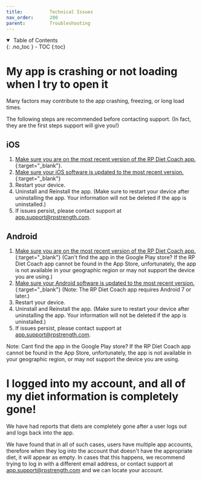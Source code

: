 ```yaml
---
title:          Technical Issues
nav_order:      200
parent:         Troubleshooting
---
```


<details open markdown="block">
  <summary>
    &nbsp;Table of Contents
  </summary>
{: .no_toc }
- TOC
{:toc}
</details>

# My app is crashing or not loading when I try to open it

Many factors may contribute to the app crashing, freezing, or long load times. 

The following steps are recommended before contacting support. (In fact, they are the first steps support will give you!) 

## iOS
1. [Make sure you are on the most recent version of the RP Diet Coach app.](https://apps.apple.com/us/app/rp-diet-coach-meal-planner/id1330041267){:target="&lowbar;blank"}.
2. [Make sure your iOS software is updated to the most recent version.](https://support.apple.com/en-us/HT204204){:target="&lowbar;blank"}
3. Restart your device.
4. Uninstall and Reinstall the app. (Make sure to restart your device after uninstalling the app. Your information will not be deleted if the app is uninstalled.)
5. If issues persist, please contact support at [app.support@rpstrength.com](mailto:app.support@rpstrength.com).

## Android
1. [Make sure you are on the most recent version of the RP Diet Coach app.](https://play.google.com/store/apps/details?id=com.rp.rpdiet){:target="&lowbar;blank"} (Can't find the app in the Google Play store? If the RP Diet Coach app cannot be found in the App Store, unfortunately, the app is not available in your geographic region or may not support the device you are using.)
2. [Make sure your Android software is updated to the most recent version.](https://support.google.com/android/answer/7680439?hl=en){:target="&lowbar;blank"} (Note: The RP Diet Coach app requires Android 7 or later.)
3. Restart your device.
4. Uninstall and Reinstall the app. (Make sure to restart your device after uninstalling the app. Your information will not be deleted if the app is uninstalled.)
5. If issues persist, please contact support at [app.support@rpstrength.com](mailto:app.support@rpstrength.com).


Note: Cant find the app in the Google Play store? If the RP Diet Coach app cannot be found in the App Store, unfortunately, the app is not available in your geographic region, or may not support the device you are using. 

# I logged into my account, and all of my diet information is completely gone!

We have had reports that diets are completely gone after a user logs out and logs back into the app. 

We have found that in all of such cases, users have multiple app accounts, therefore when they log into the account that doesn't have the appropriate diet, it will appear as empty. In cases that this happens, we recommend trying to log in with a different email address, or contact support at [app.support@rpstrength.com](mailto:app.support@rpstrength.com) and we can locate your account. 